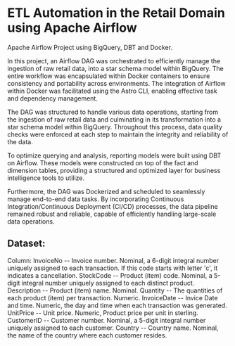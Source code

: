 # ETL Automation in the Retail Domain using Apache Airflow
Apache Airflow Project using BigQuery, DBT and Docker.

In this project, an Airflow DAG was orchestrated to efficiently manage the ingestion of raw retail data, into a star schema model within BigQuery. The entire workflow was encapsulated within Docker containers to ensure consistency and portability across environments. The integration of Airflow within Docker was facilitated using the Astro CLI, enabling effective task and dependency management.

The DAG was structured to handle various data operations, starting from the ingestion of raw retail data and culminating in its transformation into a star schema model within BigQuery. Throughout this process, data quality checks were enforced at each step to maintain the integrity and reliability of the data.

To optimize querying and analysis, reporting models were built using DBT on Airflow. These models were constructed on top of the fact and dimension tables, providing a structured and optimized layer for business intelligence tools to utilize.

Furthermore, the DAG was Dockerized and scheduled to seamlessly manage end-to-end data tasks. By incorporating Continuous Integration/Continuous Deployment (CI/CD) processes, the data pipeline remained robust and reliable, capable of efficiently handling large-scale data operations.

## Dataset:
Column:
InvoiceNo -- Invoice number. Nominal, a 6-digit integral number uniquely assigned to each transaction. If this code starts with letter 'c', it indicates a cancellation.
StockCode -- Product (item) code. Nominal, a 5-digit integral number uniquely assigned to each distinct product.
Description -- Product (item) name. Nominal.
Quantity -- The quantities of each product (item) per transaction. Numeric.
InvoiceDate -- Invice Date and time. Numeric, the day and time when each transaction was generated.
UnitPrice -- Unit price. Numeric, Product price per unit in sterling.
CustomerID -- Customer number. Nominal, a 5-digit integral number uniquely assigned to each customer.
Country -- Country name. Nominal, the name of the country where each customer resides.
